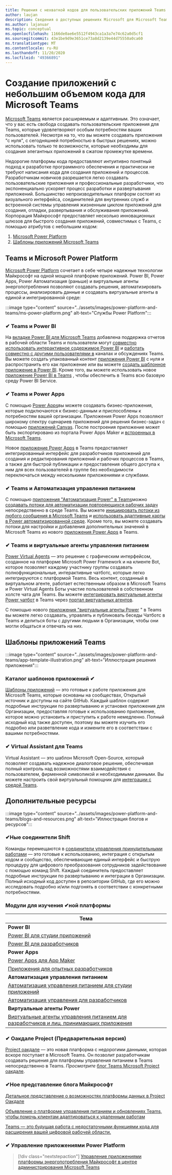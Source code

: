 ```yaml
---
title: Решения с нехваткой кодов для пользовательских приложений Teams
author: laujan
description: Сведения о доступных решениях Microsoft для Microsoft Teams и без кода
ms.author: lajanuar
ms.topic: conceptual
ms.openlocfilehash: 1166de0ae6e5512f4943ca1a3a7e74c62a0d5cf1
ms.sourcegitcommit: 43e1be9d9e3651ce73a8d2139e44d75550a0ca60
ms.translationtype: MT
ms.contentlocale: ru-RU
ms.lasthandoff: 11/20/2020
ms.locfileid: "49366891"
---
```

# <a name="create-low-code-custom-apps-for-microsoft-teams"></a>Создание приложений с небольшим объемом кода для Microsoft Teams

[Microsoft Teams](/microsoftteams/platform) является расширяемым и адаптивным. Это означает, что у вас есть свобода создавать пользовательские приложения для Teams, которые удовлетворяют особым потребностям ваших пользователей. Несмотря на то, что вы можете создавать приложения "с нуля", с сегодняшней потребностью в быстрых решениях, можно использовать только те возможности, которые необходимы для создания элегантных приложений в сжатом промежутке времени.

Недорогие платформы кода предоставляют интуитивно понятный подход к разработке программного обеспечения и практически не требуют написания кода для создания приложений и процессов. Разработчикам новичков разрешается легко создавать пользовательские приложения и профессиональные разработчики, что экспоненциально ускоряет процесс разработки и развертывания приложений. Большинство непроизводительных платформ состоят из визуального интерфейса, соединителей для внутренних служб и встроенной системы управления жизненным циклом приложений для создания, отладки, развертывания и обслуживания приложений. Корпорация Майкрософт предоставляет несколько инновационных шлюзов для быстрого создания приложений, совместимых с Teams, с помощью атрибутов с небольшим кодом:

1. [Microsoft Power Platform](#teams-and-microsoft-power-platform)
1. [Шаблоны приложений Microsoft Teams](#teams-app-templates)

## <a name="teams-and-microsoft-power-platform"></a>Teams и Microsoft Power Platform

[Microsoft Power Platform](/power-platform) сочетает в себе четыре надежные технологии Майкрософт на одной мощной платформе приложений. Power BI, Power Apps, Power Автоматизация (раньше) и виртуальные агенты энергопотребления позволяют создавать решения, автоматизировать процессы, анализировать данные и создавать виртуальные агенты в единой и интегрированной среде:

:::image type="content" source="../assets/images/power-platform-and-teams/ms-power-platform.png" alt-text="Службы Power Platform":::

### <a name="-teams-and-power-bi"></a>✔ Teams и Power BI

На [вкладке Power BI для Microsoft Teams](https://powerbi.microsoft.com/blog/announcing-new-power-bi-tab-for-microsoft-teams/) добавлена поддержка отчетов в рабочей области Teams и пользователи могут [совместно использовать интерактивное содержимое Power BI](/power-bi/collaborate-share/service-embed-report-microsoft-teams) и [работать совместно с другими пользователями в](/power-bi/collaborate-share/service-collaborate-microsoft-teams) каналах и обсуждениях Teams. Вы можете создать упакованный контент [приложения Power BI](/power-bi/collaborate-share/service-create-distribute-apps) с нуля и распространить его как приложение или вы можете [создать шаблонное приложение в Power BI](/connect-data/service-template-apps-create). Кроме того, вы можете использовать новое [приложение Power BI в Teams](https://go.microsoft.com/fwlink/?linkid=2143643) , чтобы обеспечить в Teams всю базовую среду Power BI Service.

### <a name="-teams-and-power-apps"></a>✔ Teams и Power Apps

С помощью [Power Apps](/powerapps/powerapps-overview)вы можете создавать бизнес-приложения, которые подключаются к бизнес-данным и приспособлены к потребностям вашей организации.  Приложения Power Apps позволяют широкому спектру сценариев приложений для решения бизнес-задач с помощью [приложений Canvas](/powerapps/maker/#canvas-apps). После построения приложение может быть экспортировано из портала Power Apps Maker и [встроенных в Microsoft Teams](/power-platform/admin/embed-app-teams).

Новое [приложение Power Apps](https://go.microsoft.com/fwlink/?linkid=2143374) в Teams предоставляет интегрированный интерфейс для разработчиков приложений для создания и редактирования приложений и рабочих процессов в Teams, а также для быстрой публикации и предоставления общего доступа к ним для всех пользователей в группе без необходимости переключаться между несколькими приложениями и службами.

### <a name="-teams-and-power-automate"></a>✔ Teams и Автоматизация управления питанием

С помощью [приложения "Автоматизация Power" в Teams](/power-automate/flows-teams)можно [создавать потоки для автоматизации повторяющихся рабочих задач](https://flow.microsoft.com/connectors/shared_teams/microsoft-teams/) непосредственно в среде Teams. Вы можете [инициировать потоки из любого сообщения в Microsoft Teams](/power-automate/trigger-flow-teams-message) и [использовать адаптивные карты в Power автоматизированной среде](/power-automate/create-adaptive-cards). Кроме того, вы можете создавать потоки для настройки и добавления дополнительных значений в Microsoft Teams из нового [приложения Power Apps](https://go.microsoft.com/fwlink/?linkid=2143539) в Teams.

### <a name="-teams-and-power-virtual-agents"></a>✔ Teams и виртуальные агенты управления питанием

[Power Virtual Agents](/power-virtual-agents/fundamentals-what-is-power-virtual-agents) — это решение с графическим интерфейсом, созданное на платформе Microsoft Power Framework и на клиенте Bot, которое позволяет каждому участнику группы создавать полнофункциональные, интерактивные чатботс, которые легко интегрируются с платформой Teams. Весь контент, созданный в виртуальном агенте, работает естественным образом в Microsoft Teams и Power Virtual Agents Боты участие пользователей в собственном холсте чата для Teams. Вы можете [интегрировать виртуальные агенты Power чатбот](/power-virtual-agents/publication-add-bot-to-microsoft-teams) в Teams через [портал виртуальных агентов](https://powervirtualagents.microsoft.com).

С помощью нового [приложения "виртуальные агенты Power](https://aka.ms/pva-teams-docs) " в Teams вы можете легко создавать, управлять и публиковать беседы Чатботс в Teams и делиться боты с другими людьми в Организации, чтобы они могли общаться и отвечать на них.

## <a name="teams-app-templates"></a>Шаблоны приложений Teams

:::image type="content" source="../assets/images/power-platform-and-teams/app-template-illustration.png" alt-text="Иллюстрация решения приложения":::

### <a name="-app-template-catalog"></a>Каталог шаблонов приложений ✔

[Шаблоны приложений](../samples/app-templates.md) — это готовые к работе приложения для Microsoft Teams, которые основаны на сообществах, Открытый источник и доступны на сайте GitHub. Каждый шаблон содержит подробные инструкции по развертыванию и установке приложения для Организации, предоставляя готовые к использованию приложение, которое можно установить и приступить к работе немедленно. Полный исходный код также доступен, поэтому вы можете изучить его подробно или разветвление кода и измените его в соответствии с вашими потребностями.

### <a name="-virtual-assistant-for-teams"></a>✔ Virtual Assistant для Teams

Virtual Assistant — это шаблон Microsoft Open-Source, который позволяет создавать надежное диалоговое решение, обеспечивая полный контроль над возможностями взаимодействия с пользователем, фирменной символикой и необходимыми данными. Вы можете настроить свой виртуальный помощник для [интеграции с средой Teams](https://microsoft.github.io/botframework-solutions/clients-and-channels/tutorials/enable-teams/1-intro). 

## <a name="additional-resources"></a>Дополнительные ресурсы

:::image type="content" source="../assets/images/power-platform-and-teams/blogs-and-resources.png" alt-text="Иллюстрация блогов и ресурсов":::

### <a name="-teams-shift-connectors"></a>✔Ные соединители Shift

Команды перемещаются в [соединители управления принудительными работами](../samples/shifts-wfm-connectors.md) — это готовые к использованию, интеграция с открытым кодом и сообщество, обеспечивающие единый интерфейс и быструю процедуру для цифрового преобразования сотрудников задействование с помощью команд Shift. Каждый соединитель предоставляет подробные инструкции по развертыванию и интеграции в Организации. Полный исходный код доступен в репозитории GitHub, где его можно исследовать подробно и/или подгонять в соответствии с конкретными потребностями.

### <a name="-power-platform-learn-modules"></a>Модули для изучения ✔ной платформы

|Тема|
|-----|
|**Power BI**|
|[Power BI для студии приложений](/learn/browse/?expanded=power-platform&products=power-bi&roles=maker)|
|[Power BI для разработчиков](/learn/browse/?expanded=power-platform&products=power-bi&roles=developer)|
|**Power Apps**|
|[Power Apps для App Maker](/learn/browse/?products=power-apps&roles=maker)|
|[Приложения для опытных разработчиков](/learn/browse/?products=power-apps)|
|**Автоматизация управления питанием**|
|[Автоматизация управления питанием для студии приложений](/learn/browse/?expanded=power-platform&products=power-automate&roles=maker)|
|[Автоматизация управления для разработчиков](/learn/browse/?expanded=power-platform&products=power-automate&roles=developer)|
|**Виртуальные агенты Power**|
|[Виртуальные агенты управления питанием для разработчиков и лиц, принимающих приложения](/learn/browse/?products=power-virtual-agents&expanded=power-platform&roles=maker)

### <a name="-project-oakdale-preview"></a>✔ Оакдале Project (Предварительная версия)

[Project оакдале](https://techcommunity.microsoft.com/t5/microsoft-teams-blog/teams-is-shaping-the-future-of-work-with-low-code-features-to/ba-p/1507180
) — это новая платформа с недорогими данными, которая вскоре поступает в Microsoft Teams. Он позволит разработчикам создавать решения для платформы управления питанием в Teams непосредственно в Teams. *Просмотрите* [блог Teams Microsoft Project оакдале](https://powerapps.microsoft.com/blog/introducing-project-oakdale-a-new-low-code-data-platform-for-microsoft-teams).

### <a name="-microsoft-blog-insights"></a>✔Ное представление блога Майкрософт

[Детальное представление о возможностях платформы данных в Project Оакдале](https://powerapps.microsoft.com/blog/a-closer-look-at-data-platform-capabilities-in-project-oakdale/)

[Объявление о платформе управления питанием и обновлениях Teams, чтобы помочь клиентам адаптироваться к удаленным работам](https://cloudblogs.microsoft.com/powerplatform/2020/05/19/announcing-power-platform-and-teams-updates-to-help-customers-adapt-to-remote-work/)

[Teams — это будущая работа с недостаточными функциями кода для расширения вашей цифровой рабочей области.](https://techcommunity.microsoft.com/t5/microsoft-teams-blog/teams-is-shaping-the-future-of-work-with-low-code-features-to/ba-p/1507180)

### <a name="-managing-power-platform-apps"></a>✔ Управление приложениями Power Platform

> [!div class="nextstepaction"]
> [Управление приложениями платформы энергопотребления Майкрософт в центре администрирования Microsoft Teams](/microsoftteams/manage-power-platform-apps)
